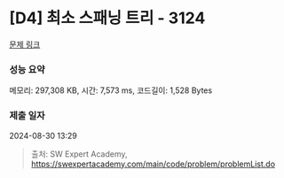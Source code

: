 # [D4] 최소 스패닝 트리 - 3124 

[문제 링크](https://swexpertacademy.com/main/code/problem/problemDetail.do?contestProbId=AV_mSnmKUckDFAWb) 

### 성능 요약

메모리: 297,308 KB, 시간: 7,573 ms, 코드길이: 1,528 Bytes

### 제출 일자

2024-08-30 13:29



> 출처: SW Expert Academy, https://swexpertacademy.com/main/code/problem/problemList.do